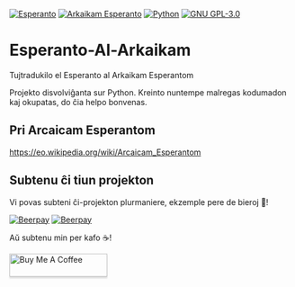 ﻿[![Esperanto](https://img.shields.io/badge/Esperanto-jes-green.svg)](https://eo.wikipedia.org/wiki/Esperanto)
[![Arkaikam Esperanto](https://img.shields.io/badge/Arcaicam%20Esperantom-jes-green.svg)](https://eo.wikipedia.org/wiki/Arcaicam_Esperantom) [![Python](https://img.shields.io/github/languages/top/Remusqs1/Esperanto-Al-Arkaikam.svg?colorB=blue)](https://docs.python.org/)
[![GNU GPL-3.0](https://img.shields.io/badge/permesilo-GPL--3.0-red.svg)](https://www.gnu.org/licenses/gpl-3.0.html)


# Esperanto-Al-Arkaikam
Tujtradukilo el Esperanto al Arkaikam Esperantom

Projekto disvolviĝanta sur Python. Kreinto nuntempe malregas kodumadon kaj okupatas, do ĉia helpo bonvenas.

## Pri Arcaicam Esperantom

https://eo.wikipedia.org/wiki/Arcaicam_Esperantom

## Subtenu ĉi tiun projekton
Vi povas subteni ĉi-projekton plurmaniere, ekzemple pere de bieroj :beers:!

[![Beerpay](https://beerpay.io/Remusqs1/Esperanto-Al-Arkaikam/badge.svg?style=beer-square)](https://beerpay.io/Remusqs1/Esperanto-Al-Arkaikam)  [![Beerpay](https://beerpay.io/Remusqs1/Esperanto-Al-Arkaikam/make-wish.svg?style=flat-square)](https://beerpay.io/Remusqs1/Esperanto-Al-Arkaikam?focus=wish)

Aŭ subtenu min per kafo :coffee:!

<a href="https://www.buymeacoffee.com/DLx2" target="_blank"><img src="https://www.buymeacoffee.com/assets/img/custom_images/orange_img.png" alt="Buy Me A Coffee" style="height: 41px !important;width: 174px !important;box-shadow: 0px 3px 2px 0px rgba(190, 190, 190, 0.5) !important;-webkit-box-shadow: 0px 3px 2px 0px rgba(190, 190, 190, 0.5) !important;" ></a> 
